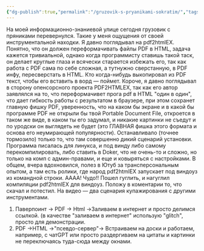 ```yaml
---
{"dg-publish":true,"permalink":"/gruzovik-s-pryanikami-sokratim/","tags":["gardenEntry"]}
---
```



На моей информационно-знаниевой улице сегодня грузовик с пряниками перевернулся. Такие у меня ощущения от своей инструментальной находки. Я давно поглядывал на pdf2htmlEX. Понятно, что он должен переформачивать файлы PDF в HTML, задача кажется тривиальной, однако когда программисту ставишь такой таск, он делает круглые глаза и всячески старается избежать его, так как работа с PDF сама по себе сложная, а тутнужно сверстанную, в PDF инфу, пересверстать в HTML. Кто когда-нибудь выкопировал из PDF текст, чтобы его вставить в ворд — поймет. 
Короче, я давно поглядывал в сторону опенсорсного проекта  PDF2HTMLEX, так как его автор заявлялся на то, что переформачивет прога pdf  в HTML "один в один", что дает гибкость работы с результатом в браузере, при этом сохранет главную фишку PDF, уверенность, что на каком бы экране и в какой бы программе PDF  не открыли бы твой Portable Document File, откроется в таком же виде, в каком ты его задумал, и никакие картинки не съедут и по уродски он выглядеть не будет (это ГЛАВНАЯ фишка этого формата и основа его неумирающей популярности). 
Останавливало (точнее тормозило) только то, что там совершенно дикий сценарий установки. Программа писалась для линукса, и под винду либо самому перекомпилировать, либо ставить в Doker, что не очень-то и сложно, но только на комп с админ-правами, и еще и ковыряться с настройками. В общем, вчера вдохновился, полез в Ютуб за трансперсональным опытом, а там есть ролики, где народ  pdf2htmlEX запускает под виндоуз из командной строки. АААА! Чудо!! Пошел гуглить, и нагуглил компиляции pdf2htmlEX для виндоуз. Положу в коментарии то, что скачал и потестил. На видео — два сценария купажирования с другими инструментами.
1. Паверпоинт -> PDF -> Html ->Заливаем в интернет и просто делимся ссылкой. (в качестве "заливаем в интернет" использую "glitch", просто для демонстрации.
2. PDF ->HTML ->"псевдо-сервер"-> Встраиваем на доски и работаем, например, с чатGPT или просто раздергиваем на цитаты и картинки не переключаясь туда-сюда между окнами.

